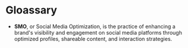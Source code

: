 # Gloassary

* **SMO**, or Social Media Optimization, is the practice of enhancing a brand's visibility and engagement on social media platforms through optimized profiles, shareable content, and interaction strategies.
